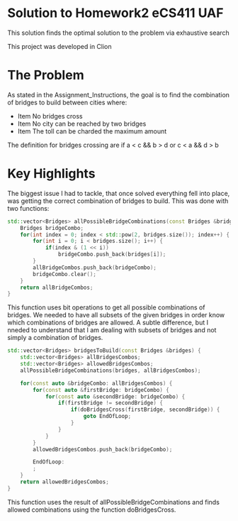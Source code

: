 # Solution to Homework2 eCS411 UAF
This solution finds the optimal solution to the problem via exhaustive search

This project was developed in Clion

# The Problem
As stated in the Assignment_Instructions, the goal is to find the combination of 
bridges to build between cities where:
* Item No bridges cross
* Item No city can be reached by two bridges
* Item The toll can be charded the maximum amount

The definition for bridges crossing are if a < c && b > d or c < a && d > b

# Key Highlights
The biggest issue I had to tackle, that once solved everything fell into place, 
was getting the correct combination of bridges to build.
This was done with two functions:
```c++
std::vector<Bridges> allPossibleBridgeCombinations(const Bridges &bridges, std::vector<Bridges> &allBridgeCombos) {
    Bridges bridgeCombo;
    for(int index = 0; index < std::pow(2, bridges.size()); index++) {
        for(int i = 0; i < bridges.size(); i++) {
            if(index & (1 << i))
                bridgeCombo.push_back(bridges[i]);
        }
        allBridgeCombos.push_back(bridgeCombo);
        bridgeCombo.clear();
    }
    return allBridgeCombos;
}
```
This function uses bit operations to get all possible combinations of bridges. We needed to have all subsets of the 
given bridges in order know which combinations of bridges are allowed. A subtle difference, but I nneded to understand 
that I am dealing with subsets of bridges and not simply a combination of bridges.

```c++
std::vector<Bridges> bridgesToBuild(const Bridges &bridges) {
    std::vector<Bridges> allBridgesCombos;
    std::vector<Bridges> allowedBridgesCombos;
    allPossibleBridgeCombinations(bridges, allBridgesCombos);

    for(const auto &bridgeCombo: allBridgesCombos) {
        for(const auto &firstBridge: bridgeCombo) {
            for(const auto &secondBridge: bridgeCombo) {
                if(firstBridge != secondBridge) {
                    if(doBridgesCross(firstBridge, secondBridge)) {
                        goto EndOfLoop;
                    }
                }
            }
        }
        allowedBridgesCombos.push_back(bridgeCombo);

        EndOfLoop:
        ;
    }
    return allowedBridgesCombos;
}
```
This function uses the result of allPossibleBridgeCombinations and finds allowed combinations using the function doBridgesCross.
